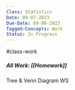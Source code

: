 ```yaml
---
Class: Statistics
Date: 09-07-2023
Due-Date: 09-08-2023
Tagged-Concepts: Work
Status: In Progress
---
```

#class-work 

##### All Work: [[Homework]]
Tree & Venn Diagram WS
